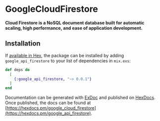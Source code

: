 # GoogleCloudFirestore

**Cloud Firestore is a NoSQL document database built for automatic scaling, high performance, and ease of application development.**

## Installation

If [available in Hex](https://hex.pm/docs/publish), the package can be installed
by adding `google_api_firestore` to your list of dependencies in `mix.exs`:

```elixir
def deps do
  [
    {:google_api_firestore, "~> 0.0.1"}
  ]
end
```

Documentation can be generated with [ExDoc](https://github.com/elixir-lang/ex_doc)
and published on [HexDocs](https://hexdocs.pm). Once published, the docs can
be found at [https://hexdocs.pm/google_cloud_firestore](https://hexdocs.pm/google_api_firestore).
